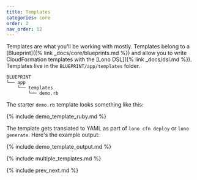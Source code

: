 ```yaml
---
title: Templates
categories: core
order: 2
nav_order: 12
---
```


Templates are what you'll be working with mostly.  Templates belong to a [Blueprint]({% link _docs/core/blueprints.md %}) and allow you to write CloudFormation templates with the [Lono DSL]({% link _docs/dsl.md %}).  Templates live in the `BLUEPRINT/app/templates` folder.

    BLUEPRINT
    └── app
        └── templates
            └── demo.rb

The starter `demo.rb` template looks something like this:

{% include demo_template_ruby.md %}

The template gets translated to YAML as part of `lono cfn deploy` or `lono generate`.  Here's the example output:

{% include demo_template_output.md %}

{% include multiple_templates.md %}

{% include prev_next.md %}
